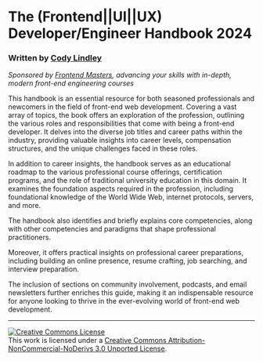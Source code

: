 # The (Frontend||UI||UX) Developer/Engineer Handbook 2024

### Written by [Cody Lindley](http://codylindley.com/)

_Sponsored by [Frontend Masters](https://frontendmasters.com/), advancing your skills with in-depth, modern front-end engineering courses_

This handbook is an essential resource for both seasoned professionals and newcomers in the field of front-end web development. Covering a vast array of topics, the book offers an exploration of the profession, outlining the various roles and responsibilities that come with being a front-end developer. It delves into the diverse job titles and career paths within the industry, providing valuable insights into career levels, compensation structures, and the unique challenges faced in these roles.

In addition to career insights, the handbook serves as an educational roadmap to the various professional course offerings, certification programs, and the role of traditional university education in this domain. It examines the foundation aspects required in the profession, including foundational knowledge of the World Wide Web, internet protocols, servers, and more.

The handbook also identifies and briefly explains core competencies, along with other competencies and paradigms that shape professional practitioners.

Moreover, it offers practical insights on professional career preparations, including building an online presence, resume crafting, job searching, and interview preparation.

The inclusion of sections on community involvement, podcasts, and email newsletters further enriches this guide, making it an indispensable resource for anyone looking to thrive in the ever-evolving world of front-end web development.

---

<a rel="license" href="http://creativecommons.org/licenses/by-nc-nd/3.0/"><img alt="Creative Commons License" style="border-width:0" src="https://i.creativecommons.org/l/by-nc-nd/3.0/88x31.png" /></a><br />This work is licensed under a <a rel="license" href="http://creativecommons.org/licenses/by-nc-nd/3.0/">Creative Commons Attribution-NonCommercial-NoDerivs 3.0 Unported License</a>.
